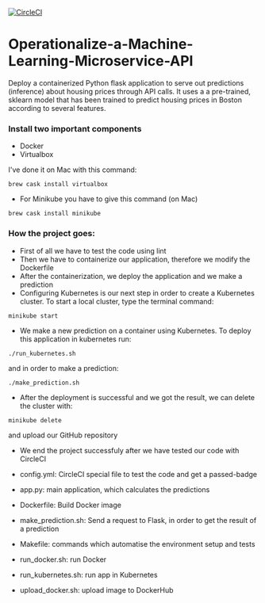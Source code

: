 [![CircleCI](https://circleci.com/gh/jerrykiz/Operationalize-a-Machine-Learning-Microservice-API.svg?style=svg)](https://circleci.com/gh/jerrykiz/Operationalize-a-Machine-Learning-Microservice-API)

# Operationalize-a-Machine-Learning-Microservice-API

Deploy a containerized Python flask application to serve out predictions (inference) about housing prices through API calls. It uses a a pre-trained, sklearn model that has been trained to predict housing prices in Boston according to several features.

### Install two important components

- Docker
- Virtualbox

I've done it on  Mac with this command:

```
brew cask install virtualbox
```

- For Minikube you have to give this command (on Mac)

```
brew cask install minikube
```

### How the project goes:
- First of all we have to test the code using lint
- Then we have to containerize our application, therefore we modify the Dockerfile
- After the containerization, we deploy the application and we make a prediction
- Configuring Kubernetes is our next step in order to create a Kubernetes cluster. To start a local cluster, type the terminal command:
```
minikube start
```
- We make a new prediction on a container using Kubernetes. To deploy this application in kubernetes run:
```
./run_kubernetes.sh
```
and in order to make a prediction:
```
./make_prediction.sh
```
- After the deployment is successful and we got the result, we can delete the cluster with:
```
minikube delete
``` 
and upload our GitHub repository
- We end the project successfuly after we have tested our code with CircleCI


- config.yml: CircleCI special file to test the code and get a passed-badge
- app.py: main application, which calculates the predictions
- Dockerfile: Build Docker image
- make_prediction.sh: Send a request to Flask, in order to get the result of a prediction
- Makefile: commands which automatise the environment setup and tests
- run_docker.sh: run Docker
- run_kubernetes.sh: run app in Kubernetes
- upload_docker.sh: upload image to DockerHub

